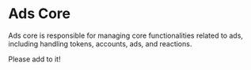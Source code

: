 # Ads Core

Ads core is responsible for managing core functionalities related to ads, including handling tokens, accounts, ads, and reactions.

Please add to it!
